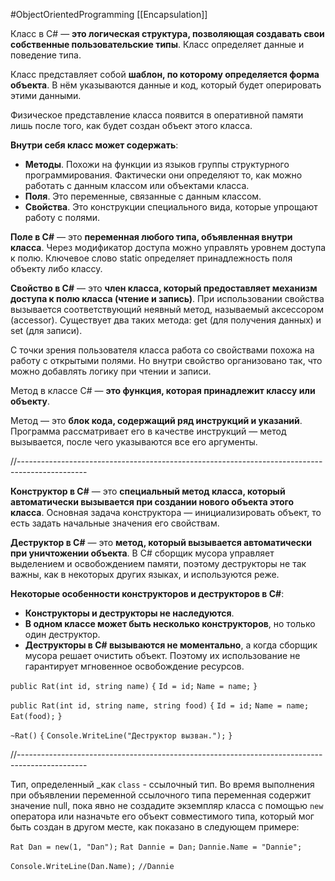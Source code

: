 #ObjectOrientedProgramming 
[[Encapsulation]]

Класс в C# — **это логическая структура, позволяющая создавать свои собственные пользовательские типы**. Класс определяет данные и поведение типа.

Класс представляет собой **шаблон, по которому определяется форма объекта**. В нём указываются данные и код, который будет оперировать этими данными. 

Физическое представление класса появится в оперативной памяти лишь после того, как будет создан объект этого класса. 

**Внутри себя класс может содержать**:

- **Методы**. Похожи на функции из языков группы структурного программирования. Фактически они определяют то, как можно работать с данным классом или объектами класса. 
- **Поля**. Это переменные, связанные с данным классом. 
- **Свойства**. Это конструкции специального вида, которые упрощают работу с полями.

**Поле в C#** — это **переменная любого типа, объявленная внутри класса**. Через модификатор доступа можно управлять уровнем доступа к полю. Ключевое слово static определяет принадлежность поля объекту либо классу.

**Свойство в C#** — это **член класса, который предоставляет механизм доступа к полю класса (чтение и запись)**. При использовании свойства вызывается соответствующий неявный метод, называемый аксессором (accessor). Существует два таких метода: get (для получения данных) и set (для записи). 

С точки зрения пользователя класса работа со свойствами похожа на работу с открытыми полями. Но внутри свойство организовано так, что можно добавлять логику при чтении и записи. 

Метод в классе C# — **это функция, которая принадлежит классу или объекту**. 

Метод — это **блок кода, содержащий ряд инструкций и указаний**. Программа рассматривает его в качестве инструкций — метод вызывается, после чего указываются все его аргументы. 

//-----------------------------------------------------------------------------------------------

**Конструктор в C#** — это **специальный метод класса, который автоматически вызывается при создании нового объекта этого класса**. Основная задача конструктора — инициализировать объект, то есть задать начальные значения его свойствам. 

**Деструктор в C#** — это **метод, который вызывается автоматически при уничтожении объекта**. В C# сборщик мусора управляет выделением и освобождением памяти, поэтому деструкторы не так важны, как в некоторых других языках, и используются реже. 

**Некоторые особенности конструкторов и деструкторов в C#**:

- **Конструкторы и деструкторы не наследуются**. 
- **В одном классе может быть несколько конструкторов**, но только один деструктор. 
- **Деструкторы в C# вызываются не моментально**, а когда сборщик мусора решает очистить объект. Поэтому их использование не гарантирует мгновенное освобождение ресурсов. 

`public Rat(int id, string name)`
`{`
	`Id = id;`
	`Name = name;`
`}`

`public Rat(int id, string name, string food)`
`{`
    `Id = id;`
    `Name = name;`
	`Eat(food);`
`}`

`~Rat()`
`{`
    `Console.WriteLine("Деструктор вызван.");`
`}`

//-----------------------------------------------------------------------------------------------

Тип, определенный _как `class` - ссылочный тип. Во время выполнения при объявлении переменной ссылочного типа переменная содержит значение null, пока явно не создадите экземпляр класса с помощью `new` оператора или назначьте его объект совместимого типа, который мог быть создан в другом месте, как показано в следующем примере:

`Rat Dan = new(1, "Dan");`
`Rat Dannie = Dan;`
`Dannie.Name = "Dannie";`

`Console.WriteLine(Dan.Name);`
`//Dannie`